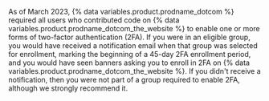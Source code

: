 As of March 2023, {% data variables.product.prodname_dotcom %} required all users who contributed code on {% data variables.product.prodname_dotcom_the_website %} to enable one or more forms of two-factor authentication (2FA). If you were in an eligible group, you would have received a notification email when that group was selected for enrollment, marking the beginning of a 45-day 2FA enrollment period, and you would have seen banners asking you to enroll in 2FA on {% data variables.product.prodname_dotcom_the_website %}. If you didn't receive a notification, then you were not part of a group required to enable 2FA, although we strongly recommend it.
